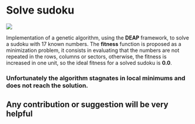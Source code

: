 # Solve sudoku

<img src="https://img.shields.io/badge/GPL-v3-green"/>

Implementation of a genetic algorithm, using the **DEAP** framework, to solve a sudoku with 17 known numbers.
The **fitness** function is proposed as a minimization problem, it consists in evaluating that the numbers are not repeated in the rows, columns or sectors, otherwise, the fitness is increased in one unit, so the ideal fitness for a solved sudoku is **0.0**.   
### Unfortunately the algorithm stagnates in local minimums and does not reach the solution.   
## Any contribution or suggestion will be very helpful
